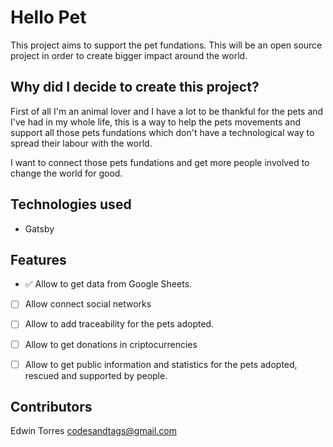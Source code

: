 # Hello Pet

This project aims to support the pet fundations. This will be an open source project in order to create bigger impact around the world.

## Why did I decide to create this project?

First of all I'm an animal lover and I have a lot to be thankful for the pets and I've had in my whole life, this is a way to help the pets movements and support all those pets fundations which don't have a technological way to spread their labour with the world.

I want to connect those pets fundations and get more people involved to change the world for good.

## Technologies used

- Gatsby

## Features

- ✅ Allow to get data from Google Sheets.
- [ ] Allow connect social networks
- [ ] Allow to add traceability for the pets adopted.
- [ ] Allow to get donations in criptocurrencies
- [ ] Allow to get public information and statistics for the pets adopted, rescued and supported by people.


## Contributors

Edwin Torres <codesandtags@gmail.com>
